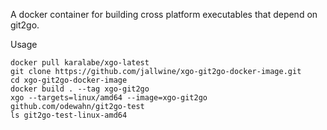 A docker container for building cross platform executables that depend on git2go.

Usage

    docker pull karalabe/xgo-latest
    git clone https://github.com/jallwine/xgo-git2go-docker-image.git
    cd xgo-git2go-docker-image
    docker build . --tag xgo-git2go
    xgo --targets=linux/amd64 --image=xgo-git2go github.com/odewahn/git2go-test
    ls git2go-test-linux-amd64
